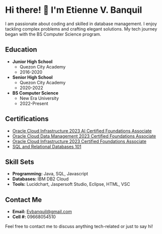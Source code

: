 # Hi there! 👋 I'm Etienne V. Banquil

I am passionate about coding and skilled in database management. I enjoy tackling complex problems and crafting elegant solutions. My tech journey began with the BS Computer Science program.

## Education
- **Junior High School**
  - Quezon City Academy
  - 2016-2020
- **Senior High School**
  - Quezon City Academy
  - 2020-2022
- **BS Computer Science**
  - New Era University
  - 2022-Present

## Certifications
- [Oracle Cloud Infrastructure 2023 AI Certified Foundations Associate](https://catalog-education.oracle.com/pls/certview/sharebadge?id=E0EB6E0776BE20FA5952CB929CAEEA6DE34297CA77F320C5022D19203DCF0E73)
- [Oracle Cloud Data Management 2023 Certified Foundations Associate](https://catalog-education.oracle.com/pls/certview/sharebadge?id=21AA2DF8BD543BE73D5148EC5EAF23EFF3C77CE8F7EBC09CCA6F7763294A5EFC)
- [Oracle Cloud Infrastructure 2023 Certified Foundations Associate](https://catalog-education.oracle.com/pls/certview/sharebadge?id=562964C5F91EE78BAEA2CFE7F19DB4B551740943ED5D701FF578B611DEDC9D55)
- [SQL and Relational Databases 101](https://courses.cognitiveclass.ai/certificates/ee3cf2ce6b12404da4f47831cd9496f9)

## Skill Sets
- **Programming:** Java, SQL, Javascript
- **Databases:** IBM DB2 Cloud
- **Tools:** Lucidchart, Jaspersoft Studio, Eclipse, HTML, VSC

## Contact Me
- **Email:** Evbanquil@gmail.com
- **Cell #:** 09668054510

Feel free to contact me to discuss anything tech-related or just to say hi!
